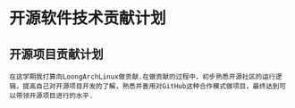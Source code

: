 # 开源软件技术贡献计划

## 开源项目贡献计划

    在这学期我打算向LoongArchLinux做贡献.在做贡献的过程中，初步熟悉开源社区的运行逻辑，提高自己对开源项目开发的了解，熟悉并善用对GitHub这种合作模式做项目，最终达到可以带领开源项目进行的水平.
